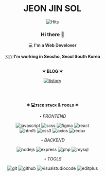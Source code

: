<div align="center">
 
# JEON JIN SOL

 
 ![Hits](https://hits.seeyoufarm.com/api/count/incr/badge.svg?url=https%3A%2F%2Fgithub.com%2Fsorydory&count_bg=%2385A6E9&title_bg=%233D7DD3&icon=&icon_color=%23E7E7E7&title=hits&edge_flat=false)
 <br>
 
 ### Hi there 👋   

  💻   **I'm a Web Develover**    

  🇰🇷  **I'm working in Seocho, Seoul South Korea**
  <br>
  <br>
  
**✶ BLOG ✶**

[![tistory](https://shields.io/badge/tistory-black?style=for-the-badge&logo=tistory)](https://sorydory.tistory.com)

<br>
<br>

**✶ 💻ᴛᴇᴄᴋ sᴛᴀᴄᴋ & ᴛᴏᴏʟs ✶**

_⋆ FRONTEND_

![javascript](https://shields.io/badge/javascript-black?style=for-the-badge&logo=javascript)
![scss](https://shields.io/badge/scss-black?style=for-the-badge&logo=sass)
![figma](https://img.shields.io/badge/figma-000000?style=for-the-badge&logo=figma)
![react](https://img.shields.io/badge/react-000000?style=for-the-badge&logo=react)
<br>
![html5](https://img.shields.io/badge/html-000000?&logo=html5)
![css3](https://img.shields.io/badge/css-000000?&logo=css3)
![axios](https://img.shields.io/badge/axios-000000?&logo=axios)
![redux](https://img.shields.io/badge/redux-000000?&logo=redux)

_⋆ BACKEND_

![nodejs](https://img.shields.io/badge/node.js-000000?&logo=node.js)
![express](https://img.shields.io/badge/express-000000?&logo=express)
![php](https://shields.io/badge/php-000000?&logo=php)
![mysql](https://shields.io/badge/mysql-000000?&logo=mysql)

_⋆ TOOLS_

![git](https://shields.io/badge/git-000000?&logo=git)
![github](https://shields.io/badge/github-000000?&logo=github)
![visualstudiocode](https://shields.io/badge/visualstudiocode-000000?&logo=visualstudiocode)
![editplus](https://shields.io/badge/editplus-000000?&logo=editplus)
